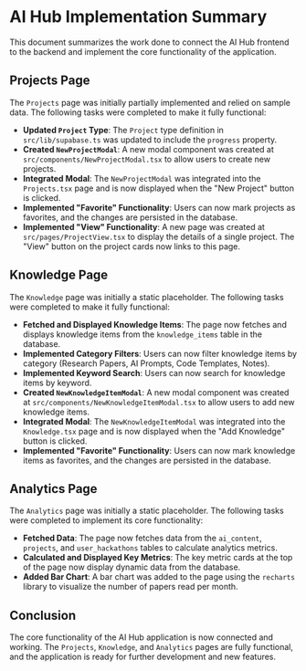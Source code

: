 # AI Hub Implementation Summary

This document summarizes the work done to connect the AI Hub frontend to the backend and implement the core functionality of the application.

## Projects Page

The `Projects` page was initially partially implemented and relied on sample data. The following tasks were completed to make it fully functional:

- **Updated `Project` Type**: The `Project` type definition in `src/lib/supabase.ts` was updated to include the `progress` property.
- **Created `NewProjectModal`**: A new modal component was created at `src/components/NewProjectModal.tsx` to allow users to create new projects.
- **Integrated Modal**: The `NewProjectModal` was integrated into the `Projects.tsx` page and is now displayed when the "New Project" button is clicked.
- **Implemented "Favorite" Functionality**: Users can now mark projects as favorites, and the changes are persisted in the database.
- **Implemented "View" Functionality**: A new page was created at `src/pages/ProjectView.tsx` to display the details of a single project. The "View" button on the project cards now links to this page.

## Knowledge Page

The `Knowledge` page was initially a static placeholder. The following tasks were completed to make it fully functional:

- **Fetched and Displayed Knowledge Items**: The page now fetches and displays knowledge items from the `knowledge_items` table in the database.
- **Implemented Category Filters**: Users can now filter knowledge items by category (Research Papers, AI Prompts, Code Templates, Notes).
- **Implemented Keyword Search**: Users can now search for knowledge items by keyword.
- **Created `NewKnowledgeItemModal`**: A new modal component was created at `src/components/NewKnowledgeItemModal.tsx` to allow users to add new knowledge items.
- **Integrated Modal**: The `NewKnowledgeItemModal` was integrated into the `Knowledge.tsx` page and is now displayed when the "Add Knowledge" button is clicked.
- **Implemented "Favorite" Functionality**: Users can now mark knowledge items as favorites, and the changes are persisted in the database.

## Analytics Page

The `Analytics` page was initially a static placeholder. The following tasks were completed to implement its core functionality:

- **Fetched Data**: The page now fetches data from the `ai_content`, `projects`, and `user_hackathons` tables to calculate analytics metrics.
- **Calculated and Displayed Key Metrics**: The key metric cards at the top of the page now display dynamic data from the database.
- **Added Bar Chart**: A bar chart was added to the page using the `recharts` library to visualize the number of papers read per month.

## Conclusion

The core functionality of the AI Hub application is now connected and working. The `Projects`, `Knowledge`, and `Analytics` pages are fully functional, and the application is ready for further development and new features.
